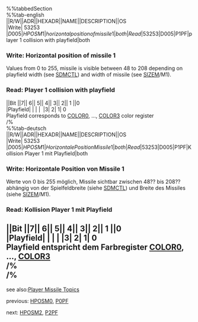 %%tabbedSection  
%%tab-english  
||R/W||ADR||HEXADR||NAME||DESCRIPTION||OS  
|Write| 53253 |$D005|HPOSM1|horizontal position of missile 1|both  
|Read| 53253 |$D005|P1PF|player 1 collision with playfield|both  
  
### Write: Horizontal position of missile 1  
Values from 0 to 255, missile is visible between 48 to 208 depending on playfield width (see [SDMCTL](../SDMCTL/index.md)) and width of missile (see [SIZEM](../SIZEM/index.md)/M1).  
### Read: Player 1 collision with playfield  
  
||Bit ||7|| 6|| 5|| 4|| 3|| 2|| 1 ||0  
|Playfield| | | |  |3| 2| 1| 0  
Playfield corresponds to [COLOR0](../COLOR0/index.md), ..., [COLOR3](../COLOR3/index.md) color register  
/%  
%%tab-deutsch  
||R/W||ADR||HEXADR||NAME||DESCRIPTION||OS  
|Write| 53253 |$D005|HPOSM1|Horizontale Position Missile 1|both  
|Read| 53253 |$D005|P1PF|Kollision Player 1 mit Playfield|both  
  
### Write: Horizontale Position von Missile 1  
Werte von 0 bis 255 möglich, Missile sichtbar zwischen 48?? bis 208?? abhängig von der Spielfeldbreite (siehe [SDMCTL](../SDMCTL/index.md)) und Breite des Missiles (siehe [SIZEM](../SIZEM/index.md)/M1).  
  
### Read: Kollision Player 1 mit Playfield  
  
||Bit ||7|| 6|| 5|| 4|| 3|| 2|| 1 ||0  
|Playfield| | | |  |3| 2| 1| 0  
Playfield entspricht dem Farbregister [COLOR0](../COLOR0/index.md), ..., [COLOR3](../COLOR3/index.md)  
/%  
/%  
---
see also:[Player Missile Topics](../Pm_topics/index.md)  
  
previous: [HPOSM0](../HPOSM0/index.md), [P0PF](../HPOSM0/index.md)  
  
next: [HPOSM2](../HPOSM2/index.md), [P2PF](../HPOSM2/index.md)  
